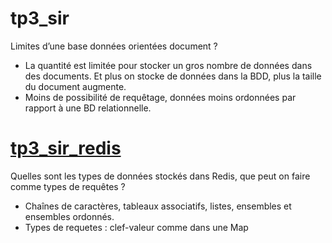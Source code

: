 # tp3_sir
Limites d’une base données orientées document ?
  - La quantité est limitée pour stocker un gros nombre de données dans des documents. Et plus on stocke de données dans la BDD, plus la taille du document augmente.
  - Moins de possibilité de requêtage, données moins ordonnées par rapport à une BD relationnelle.
# [tp3_sir_redis](https://github.com/lewanni/tp3.sir.redis)
Quelles sont les types de données stockés dans Redis, que peut on faire comme types de requêtes ?
- Chaînes de caractères, tableaux associatifs, listes, ensembles et ensembles ordonnés.
- Types de requetes : clef-valeur comme dans une Map
